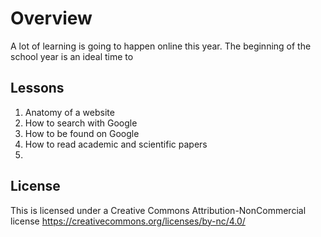 # Overview

A lot of learning is going to happen online this year.  The beginning of the school year is
an ideal time to 

## Lessons

1. Anatomy of a website
2. How to search with Google
3. How to be found on Google
4. How to read academic and scientific papers
5. 

## License

This is licensed under a Creative Commons Attribution-NonCommercial license https://creativecommons.org/licenses/by-nc/4.0/